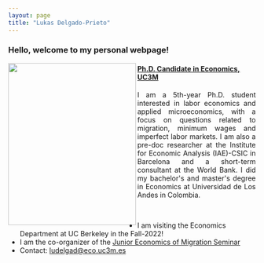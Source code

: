 ```yaml
---
layout: page
title: "Lukas Delgado-Prieto"
---
```


### Hello, welcome to my personal webpage! 

 <img align="left" width="260" height="330" src="https://user-images.githubusercontent.com/57502134/186741596-b93baccb-0009-4910-8db5-26d27765dc15.png">  

#### [Ph.D. Candidate in Economics, UC3M](http://economics.uc3m.es/personal/delgado-prieto/)

<p align="justify"> 
I am a 5th-year Ph.D. student interested in labor economics and applied microeconomics, with a focus on questions related to migration, minimum wages and imperfect labor markets. I am also a pre-doc researcher at the Institute for Economic Analysis (IAE)-CSIC in Barcelona and a short-term consultant at the World Bank. I did my bachelor's and master's degree in Economics at Universidad de Los Andes in Colombia.
</p>

<br>

- I am visiting the Economics Department at UC Berkeley in the Fall-2022!
- I am the co-organizer of the [Junior Economics of Migration Seminar](https://sites.google.com/view/the-economics-of-migration)
- Contact: [ludelgad@eco.uc3m.es](mailto:ludelgad@eco.uc3m.es)
